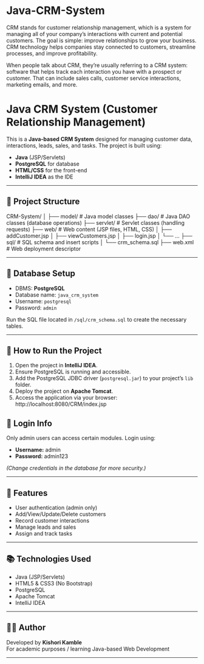 # Java-CRM-System


CRM stands for customer relationship management, which is a system for managing all of your company’s interactions with current and potential customers. The goal is simple: improve relationships to grow your business. CRM technology helps companies stay connected to customers, streamline processes, and improve profitability.

When people talk about CRM, they’re usually referring to a CRM system: software that helps track each interaction you have with a prospect or customer. That can include sales calls, customer service interactions, marketing emails, and more.

# Java CRM System (Customer Relationship Management)

This is a **Java-based CRM System** designed for managing customer data, interactions, leads, sales, and tasks. The project is built using:

- **Java** (JSP/Servlets)
- **PostgreSQL** for database
- **HTML/CSS** for the front-end
- **IntelliJ IDEA** as the IDE

---
## 📁 Project Structure

CRM-System/
│
├── model/ # Java model classes
├── dao/ # Java DAO classes (database operations)
├── servlet/ # Servlet classes (handling requests)
├── web/ # Web content (JSP files, HTML, CSS)
│ ├── addCustomer.jsp
│ ├── viewCustomers.jsp
│ ├── login.jsp
│ └── ...
├── sql/ # SQL schema and insert scripts
│ └── crm_schema.sql
├── web.xml # Web deployment descriptor

---

## 💾 Database Setup

- DBMS: **PostgreSQL**
- Database name: `java_crm_system`
- Username: `postgresql`
- Password: `admin`

Run the SQL file located in `/sql/crm_schema.sql` to create the necessary tables.

---

## 🚀 How to Run the Project

1. Open the project in **IntelliJ IDEA**.
2. Ensure PostgreSQL is running and accessible.
3. Add the PostgreSQL JDBC driver (`postgresql.jar`) to your project’s `lib` folder.
4. Deploy the project on **Apache Tomcat**.
5. Access the application via your browser:
http://localhost:8080/CRM/index.jsp

## 🔐 Login Info

Only admin users can access certain modules. Login using:

- **Username:** admin
- **Password:** admin123

*(Change credentials in the database for more security.)*

---

## 📌 Features

- User authentication (admin only)
- Add/View/Update/Delete customers
- Record customer interactions
- Manage leads and sales
- Assign and track tasks

---


## 📚 Technologies Used

- Java (JSP/Servlets)
- HTML5 & CSS3 (No Bootstrap)
- PostgreSQL
- Apache Tomcat
- IntelliJ IDEA

---

## 👨‍💻 Author

Developed by **Kishori Kamble**  
For academic purposes / learning Java-based Web Development

---

